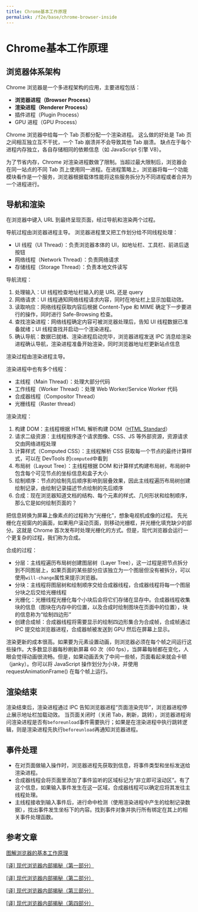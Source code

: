 ```yaml
---
title: Chrome基本工作原理
permalink: /f2e/base/chrome-browser-inside
---
```


# Chrome基本工作原理

## 浏览器体系架构

Chrome 浏览器是一个多进程架构的应用，主要进程包括：

- **浏览器进程（Browser Process）**
- **渲染进程（Renderer Process）**
- 插件进程（Plugin Process）
- GPU 进程（GPU Process）

Chrome 浏览器中给每一个 Tab 页都分配一个渲染进程。
这么做的好处是 Tab 页之间相互独立互不干扰，一个 Tab 崩溃并不会导致其他 Tab 崩溃。
缺点在于每个进程内存独立，各自存储相同的依赖信息（如 JavaScript 引擎 V8）。

为了节省内存，Chrome 对渲染进程数做了限制。当超过最大限制后，浏览器会在同一站点的不同 Tab 页上使用同一进程。在进程策略上，浏览器将每一个功能模块看作是一个服务，浏览器根据载体性能将这些服务拆分为不同进程或者合并为一个进程进行。

## 导航和渲染

在浏览器中键入 URL 到最终呈现页面，经过导航和渲染两个过程。

导航过程由浏览器进程主导。
浏览器进程里又把工作划分给不同线程处理：

- UI 线程（UI Thread）：负责浏览器本体的 UI，如地址栏、工具栏、前进后退按钮
- 网络线程（Network Thread）：负责网络请求
- 存储线程（Storage Thread）：负责本地文件读写

导航流程：

1. 处理输入：UI 线程检查地址栏输入的是 URL 还是 query
2. 网络请求：UI 线程通知网络线程请求内容，同时在地址栏上显示加载动效。
3. 读取响应：网络线程获取内容后根据 Content-Type 和 MIME 确定下一步要进行的操作，同时进行 Safe-Browsing 检查。
4. 查找渲染进程：网络线程确定内容可被浏览器处理后，告知 UI 线程数据已准备就绪；UI 线程查找并启动一个渲染进程。
5. 确认导航：数据已就绪、渲染进程启动完毕，浏览器进程发送 IPC 消息给渲染进程确认导航，渲染进程准备开始渲染，同时浏览器地址栏更新站点信息

渲染过程由渲染进程主导。

渲染进程中也有多个线程：

- 主线程（Main Thread）：处理大部分代码
- 工作线程（Worker Thread）：处理 Web Worker/Service Worker 代码
- 合成器线程（Compositor Thread）
- 光栅线程（Raster thread）

渲染流程：

1. 构建 DOM：主线程根据 HTML 解析构建 DOM（[HTML Standard](https://html.spec.whatwg.org/)）
2. 请求二级资源：主线程按序逐个请求图像、CSS、JS 等外部资源，资源请求交由网络进程处理
3. 计算样式（Computed CSS）：主线程解析 CSS 获取每一个节点的最终计算样式，可以在 DevTools 的`computed`中看到
4. 布局树（Layout Tree）：主线程根据 DOM 和计算样式构建布局树，布局树中包含每个可见节点的坐标信息和盒子大小
5. 绘制顺序：节点的绘制先后顺序影响到层叠效果，因此主线程遍历布局树创建绘制记录，由绘制记录描述节点绘制的先后顺序
6. 合成：现在浏览器知道文档的结构、每个元素的样式、几何形状和绘制顺序，那么它是如何绘制页面的？

把信息转换为屏幕上像素点的过程称为“光栅化”，想象电视机成像的过程。
先光栅化在视窗内的画面，如果用户滚动页面，则移动光栅框，并光栅化填充缺少的部分。这就是 Chrome 首次发布时处理光栅化的方式。但是，现代浏览器会运行一个更复杂的过程，我们称为合成。

合成的过程：

- 分层：主线程遍历布局树创建图层树（Layer Tree），这一过程是把节点拆分到不同图层上，如果页面的某些部分应该独立为一个图层但没有被拆分，可以使用`will-change`属性来提示浏览器。
- 分块：主线程将图层树和绘制顺序交给合成器线程，合成器线程将每一个图层分块之后交给光栅线程
- 光栅化：光栅线程光栅化每个小块后会将它们存储在显存中。合成器线程收集块的信息（图块在内存中的位置，以及合成时绘制图块在页面中的位置），块的信息称为“绘制四边形”
- 创建合成帧：合成器线程将需要显示的绘制四边形集合为合成帧，合成帧通过 IPC 提交给浏览器进程，合成器帧被发送到 GPU 然后在屏幕上显示。

渲染更新的成本很高。如果要为元素设置动画，则浏览器必须在每个帧之间运行这些操作。大多数显示器每秒刷新屏幕 60 次（60 fps），当屏幕每帧都在变化，人眼会觉得动画很流畅。但是，如果动画丢失了中间一些帧，页面看起来就会卡顿（janky）。你可以将 JavaScript 操作划分为小块，并使用 requestAnimationFrame() 在每个帧上运行。

## 渲染结束

渲染结束后，渲染进程通过 IPC 告知浏览器进程“页面渲染完毕”，浏览器进程停止展示地址栏加载动效。
当页面关闭时（关闭 Tab，刷新，跳转），浏览器进程询问渲染进程是否有`beforeunload`事件需要执行；如果是在渲染进程中执行跳转逻辑，则是渲染进程先执行`beforeunload`再通知浏览器进程。

## 事件处理

- 在对页面做输入操作时，浏览器进程先获取到信息，将事件类型和坐标发送给渲染进程。
- 合成器线程会将页面里添加了事件监听的区域标记为“非立即可滚动区”。有了这个信息，如果输入事件发生在这一区域，合成器线程可以确定应将其发往主线程处理。
- 主线程接收到输入事件后，进行命中检测（使用渲染进程中产生的绘制记录数据），找出事件发生坐标下的内容。找到事件对象并执行所有绑定在其上的相关事件处理函数。

## 参考文章

[图解浏览器的基本工作原理](https://zhuanlan.zhihu.com/p/47407398)

[[译] 现代浏览器内部揭秘（第一部分）
](https://juejin.im/post/6844903679389073415)

[[译] 现代浏览器内部揭秘（第二部分）
](https://juejin.im/post/6844903692890537992)

[[译] 现代浏览器内部揭秘（第三部分）
](https://juejin.im/post/6844903692894732295)

[[译] 现代浏览器内部揭秘（第四部分）
](https://juejin.im/post/6844903695600058375)

